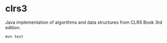 # clrs3

Java implementation of algorithms and data structures from CLRS Book 3rd edition.

```sh
mvn test
```
